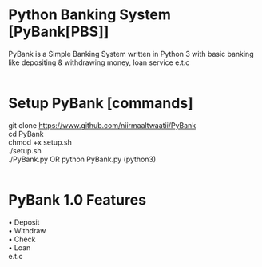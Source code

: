 # Python Banking System [PyBank[PBS]]

PyBank is a Simple Banking System written in Python 3 with basic banking like depositing & withdrawing money, loan service e.t.c <br/><br/>


# Setup PyBank [commands]

git clone https://www.github.com/niirmaaltwaatii/PyBank </br>
cd PyBank <br/>
chmod +x setup.sh <br/>
./setup.sh <br/>
./PyBank.py OR python PyBank.py (python3) <br/><br/>

# PyBank 1.0 Features
• Deposit <br/>
• Withdraw <br/>
• Check <br/>
• Loan <br/>
e.t.c
